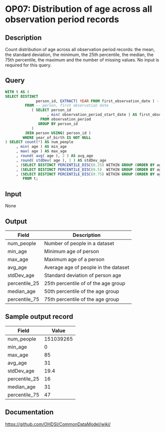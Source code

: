 <!---
Group:observation period
Name:OP07 Distribution of age across all observation period records
Author:Patrick Ryan
CDM Version: 5.0
-->

# OP07: Distribution of age across all observation period records

## Description
Count distribution of age across all observation period records:  the mean, the standard deviation, the minimum, the 25th percentile, the median, the 75th percentile, the maximum and the number of missing values. No input is required for this query.

## Query
```sql
WITH t AS (
SELECT DISTINCT
              person_id, EXTRACT( YEAR FROM first_observation_date ) - year_of_birth AS age
         FROM -- person, first observation date
            ( SELECT person_id
                   , min( observation_period_start_date ) AS first_observation_date
                FROM observation_period
               GROUP BY person_id
            )
         JOIN person USING( person_id )
        WHERE year_of_birth IS NOT NULL
) SELECT count(*) AS num_people
     , min( age ) AS min_age
     , max( age ) AS max_age
     , round( avg( age ), 2 ) AS avg_age
     , round( stdDev( age ), 1 ) AS stdDev_age
     , (SELECT DISTINCT PERCENTILE_DISC(0.25) WITHIN GROUP (ORDER BY age ) over () FROM t) AS percentile_25
     , (SELECT DISTINCT PERCENTILE_DISC(0.5)  WITHIN GROUP (ORDER BY age ) over () FROM t) AS median_age
     , (SELECT DISTINCT PERCENTILE_DISC(0.75) WITHIN GROUP (ORDER BY age ) over () FROM t) AS percentile_75
        FROM t;
```

## Input

None

## Output

| Field |  Description |
| --- | --- |
| num_people | Number of people in a dataset |
| min_age | Minimum age of person |
| max_age | Maximum age of a person |
| avg_age | Average age of people in the dataset |
| stdDev_age | Standard deviation of person age |
|  percentile_25 |  25th percentile of of the age group |
|  median_age |  50th percentile of the age group |
|  percentile_75 |  75th percentile of the age group |

## Sample output record

| Field |  Value |
| --- | --- |
| num_people | 151039265 |
| min_age |  0 |
| max_age |  85 |
| avg_age |  31 |
| stdDev_age |  19.4 |
| percentile_25 |  16 |
| median_age |  31 |
| percentile_75 |  47 |

## Documentation
https://github.com/OHDSI/CommonDataModel/wiki/
